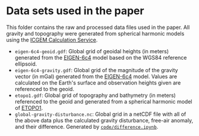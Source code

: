 # Data sets used in the paper

This folder contains the raw and processed data files used in the paper.
All gravity and topography were generated from spherical harmonic models using
the [ICGEM Calculation Service](http://icgem.gfz-potsdam.de).

* `eigen-6c4-geoid.gdf`: Global grid of geoidal heights (in meters) generated
  from the [EIGEN-6c4](http://doi.org/10.5880/icgem.2015.1) model based on the
  WGS84 reference ellipsoid.
* `eigen-6c4-gravity.gdf`: Global grid of the magnitude of the gravity vector
  (in mGal) generated from the [EIGEN-6c4](http://doi.org/10.5880/icgem.2015.1)
  model. Values are calculated on the Earth's surface and observation heights
  given are referenced to the geoid.
* `etopo1.gdf`: Global grid of topography and bathymetry (in meters) referenced
  to the geoid and generated from a spherical harmonic model of
  [ETOPO1](http://dx.doi.org/10.7289/V5C8276M).
* `global-gravity-disturbance.nc`: Global grid in a netCDF file with all of the
  above data plus the calculated gravity disturbance, free-air anomaly, and
  their difference. Generated by
  [`code/difference.ipynb`](code/difference.ipynb).
